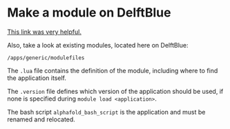 # Make a module on DelftBlue

[This link was very helpful.](https://hpc.ncsu.edu/Documents/user_modules.php)

Also, take a look at existing modules, located here on DelftBlue:
```
/apps/generic/modulefiles
```

The `.lua` file contains the definition of the module, including where to find the application itself.

The `.version` file defines which version of the application should be used, if none is specified during `module load <application>`.

The bash script `alphafold_bash_script` is the application and must be renamed and relocated.

